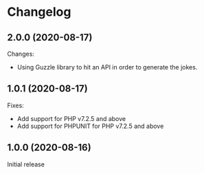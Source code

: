 # Changelog

## 2.0.0 (2020-08-17)

Changes:

  - Using Guzzle library to hit an API in order to generate the jokes.

## 1.0.1 (2020-08-17)

Fixes:

  - Add support for PHP v7.2.5 and above
  - Add support for PHPUNIT for PHP v7.2.5 and above

## 1.0.0 (2020-08-16)
Initial release
